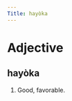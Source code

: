 ```yaml
---
Title: hayòka
---
```


Adjective
================================

hayòka
----------------

1. Good, favorable.
